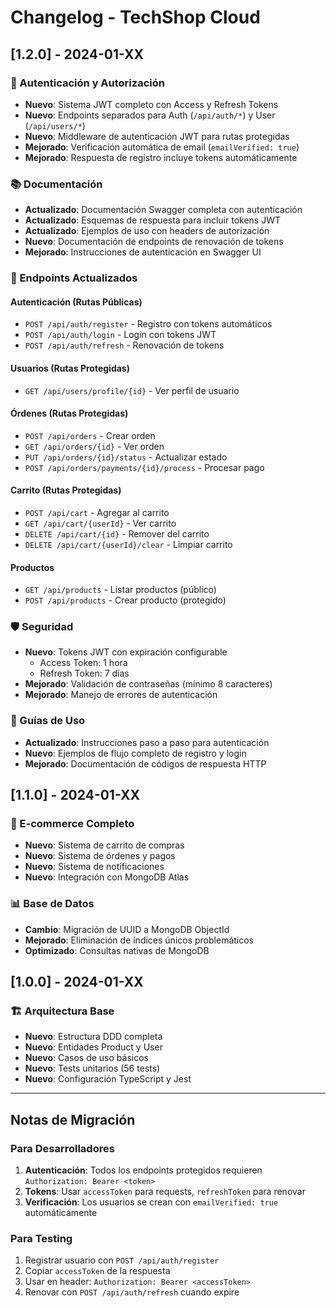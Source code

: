 # Changelog - TechShop Cloud

## [1.2.0] - 2024-01-XX

### 🔐 Autenticación y Autorización
- **Nuevo**: Sistema JWT completo con Access y Refresh Tokens
- **Nuevo**: Endpoints separados para Auth (`/api/auth/*`) y User (`/api/users/*`)
- **Nuevo**: Middleware de autenticación JWT para rutas protegidas
- **Mejorado**: Verificación automática de email (`emailVerified: true`)
- **Mejorado**: Respuesta de registro incluye tokens automáticamente

### 📚 Documentación
- **Actualizado**: Documentación Swagger completa con autenticación
- **Actualizado**: Esquemas de respuesta para incluir tokens JWT
- **Actualizado**: Ejemplos de uso con headers de autorización
- **Nuevo**: Documentación de endpoints de renovación de tokens
- **Mejorado**: Instrucciones de autenticación en Swagger UI

### 🔄 Endpoints Actualizados

#### Autenticación (Rutas Públicas)
- `POST /api/auth/register` - Registro con tokens automáticos
- `POST /api/auth/login` - Login con tokens JWT
- `POST /api/auth/refresh` - Renovación de tokens

#### Usuarios (Rutas Protegidas)
- `GET /api/users/profile/{id}` - Ver perfil de usuario

#### Órdenes (Rutas Protegidas)
- `POST /api/orders` - Crear orden
- `GET /api/orders/{id}` - Ver orden
- `PUT /api/orders/{id}/status` - Actualizar estado
- `POST /api/orders/payments/{id}/process` - Procesar pago

#### Carrito (Rutas Protegidas)
- `POST /api/cart` - Agregar al carrito
- `GET /api/cart/{userId}` - Ver carrito
- `DELETE /api/cart/{id}` - Remover del carrito
- `DELETE /api/cart/{userId}/clear` - Limpiar carrito

#### Productos
- `GET /api/products` - Listar productos (público)
- `POST /api/products` - Crear producto (protegido)

### 🛡️ Seguridad
- **Nuevo**: Tokens JWT con expiración configurable
  - Access Token: 1 hora
  - Refresh Token: 7 días
- **Mejorado**: Validación de contraseñas (mínimo 8 caracteres)
- **Mejorado**: Manejo de errores de autenticación

### 📖 Guías de Uso
- **Actualizado**: Instrucciones paso a paso para autenticación
- **Nuevo**: Ejemplos de flujo completo de registro y login
- **Mejorado**: Documentación de códigos de respuesta HTTP

## [1.1.0] - 2024-01-XX

### 🛒 E-commerce Completo
- **Nuevo**: Sistema de carrito de compras
- **Nuevo**: Sistema de órdenes y pagos
- **Nuevo**: Sistema de notificaciones
- **Nuevo**: Integración con MongoDB Atlas

### 📊 Base de Datos
- **Cambio**: Migración de UUID a MongoDB ObjectId
- **Mejorado**: Eliminación de índices únicos problemáticos
- **Optimizado**: Consultas nativas de MongoDB

## [1.0.0] - 2024-01-XX

### 🏗️ Arquitectura Base
- **Nuevo**: Estructura DDD completa
- **Nuevo**: Entidades Product y User
- **Nuevo**: Casos de uso básicos
- **Nuevo**: Tests unitarios (56 tests)
- **Nuevo**: Configuración TypeScript y Jest

---

## Notas de Migración

### Para Desarrolladores
1. **Autenticación**: Todos los endpoints protegidos requieren `Authorization: Bearer <token>`
2. **Tokens**: Usar `accessToken` para requests, `refreshToken` para renovar
3. **Verificación**: Los usuarios se crean con `emailVerified: true` automáticamente

### Para Testing
1. Registrar usuario con `POST /api/auth/register`
2. Copiar `accessToken` de la respuesta
3. Usar en header: `Authorization: Bearer <accessToken>`
4. Renovar con `POST /api/auth/refresh` cuando expire 
